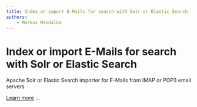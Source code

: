 ```yaml
---
title: Index or import E-Mails for search with Solr or Elastic Search
authors:
    - Markus Mandalka
---
```


# Index or import E-Mails for search with Solr or Elastic Search


Apache Solr or Elastic Search importer for E-Mails from IMAP or POP3 email servers

[Learn more](http://manifoldcf.apache.org/release/trunk/en_US/end-user-documentation.html#emailrepository) ...